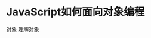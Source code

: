 # JavaScript如何面向对象编程 
[对象](https://github.com/ClownWang-1217/JavaScript/blob/main/object.md)
[理解对象](https://github.com/ClownWang-1217/JavaScript/blob/main/object.md/ "*一. 理解对象*")
